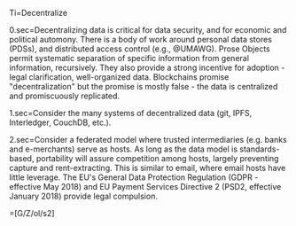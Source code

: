 Ti=Decentralize

0.sec=Decentralizing data is critical for data security, and for economic and political automony. There is a body of work around personal data stores (PDSs), and distributed access control (e.g., @UMAWG).  Prose Objects permit systematic separation of specific information from general information, recursively.  They also provide a strong incentive for adoption - legal clarification, well-organized data.   Blockchains promise "decentralization" but the promise is mostly false - the data is centralized and promiscuously replicated.

1.sec=Consider the many systems of decentralized data (git, IPFS, Interledger, CouchDB, etc.).

2.sec=Consider a federated model where trusted intermediaries (e.g. banks and e-merchants) serve as hosts.  As long as the data model is standards-based, portability will assure competition among hosts, largely preventing capture and rent-extracting. This is similar to email, where email hosts have little leverage.  The EU's General Data Protection Regulation (GDPR - effective May 2018) and EU Payment Services Directive 2 (PSD2, effective January 2018) provide legal compulsion. 

=[G/Z/ol/s2]
